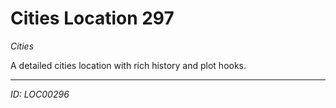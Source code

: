 # Cities Location 297

*Cities*

A detailed cities location with rich history and plot hooks.

---
*ID: LOC00296*